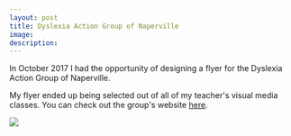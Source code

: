 ```yaml
---
layout: post
title: Dyslexia Action Group of Naperville
image: 
description:
---
```


In October 2017 I had the opportunity of designing a flyer for the Dyslexia Action Group of Naperville. 
<!-- split -->
My flyer ended up being selected out of all of my teacher's visual media classes. You can check out the group's website <a href="https://www.dagnaperville.com/">here</a>.

<img class="img-responsive" style="max-width:300px" src= "{{ site.baseurl }}/img/blog/dagflyer.jpg"/>


